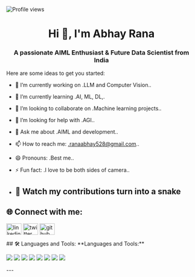 ![Profile views](https://komarev.com/ghpvc/?username=abhayrana-renex&label=Profile%20views&color=0e75b6&style=flat)
<!--
**abhayrana-renex/abhayrana-renex** is a ✨ _special_ ✨ repository because its `README.md` (this file) appears on your GitHub profile.
<!-- Banner -->

<h1 align="center">Hi 👋, I'm Abhay Rana</h1>
<h3 align="center">A passionate AIML Enthusiast & Future Data Scientist from India</h3>  
Here are some ideas to get you started:

- 🔭 I’m currently working on .LLM and Computer Vision..
- 🌱 I’m currently learning .AI, ML, DL,.
- 👯 I’m looking to collaborate on .Machine learning projects..
- 🤔 I’m looking for help with .AGI..
- 💬 Ask me about .AIML and development..
- 📫 How to reach me: .ranaabhay528@gmail.com..
- 😄 Pronouns: .Best me..
- ⚡ Fun fact: .I love to be both sides of camera..

- ## 🐍 Watch my contributions turn into a snake


## 🌐 Connect with me:
<p align="left">
<a href="https://linkedin.com/in/abhaey-rana" target="blank"><img align="center" src="https://cdn.jsdelivr.net/npm/simple-icons@v3/icons/linkedin.svg" alt="linkedin" height="30" width="40" /></a>
<a href="https://x.com/Abhaeyranaa" target="blank"><img align="center" src="https://cdn.jsdelivr.net/npm/simple-icons@v3/icons/twitter.svg" alt="twitter" height="30" width="40" /></a>
<a href="https://github.com/abhayrana-renex" target="blank"><img align="center" src="https://cdn.jsdelivr.net/npm/simple-icons@v3/icons/github.svg" alt="github" height="30" width="40" /></a>
</p>
## 🛠 Languages and Tools:
**Languages and Tools:**  
<p align="left"> 
  <img src="https://img.shields.io/badge/Python-3776AB?style=for-the-badge&logo=python&logoColor=white" /> 
  <img src="https://img.shields.io/badge/Scikit--Learn-F7931E?style=for-the-badge&logo=scikit-learn&logoColor=white" /> 
  <img src="https://img.shields.io/badge/TensorFlow-FF6F00?style=for-the-badge&logo=tensorflow&logoColor=white" /> 
  <img src="https://img.shields.io/badge/OpenCV-5C3EE8?style=for-the-badge&logo=opencv&logoColor=white" /> 
  <img src="https://img.shields.io/badge/C-00599C?style=for-the-badge&logo=c&logoColor=white" /> 
  <img src="https://img.shields.io/badge/C++-00599C?style=for-the-badge&logo=cplusplus&logoColor=white" /> 
  <img src="https://img.shields.io/badge/MySQL-4479A1?style=for-the-badge&logo=mysql&logoColor=white" /> 
  <img src="https://img.shields.io/badge/Linux-FCC624?style=for-the-badge&logo=linux&logoColor=black" /> 
</p>
---
